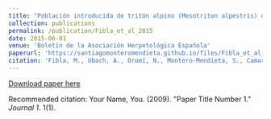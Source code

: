 ```yaml
---
title: "Población introducida de tritón alpino (Mesotriton alpestris) en el Prepirineo catalán"
collection: publications
permalink: /publication/Fibla_et_al_2015
date: 2015-06-01
venue: 'Boletín de la Asociación Herpetológica Española'
paperurl: 'https://santiagomonteromendieta.github.io/files/Fibla_et_al_2015.pdf'
citation: 'Fibla, M., Ubach, A., Oromí, N., Montero-Mendieta, S., Camarasa, S., Pascual-Pons, M., Martínez-Silvestre, A., Montori, A. (2015). &quot;Población introducida de tritón alpino (Mesotriton alpestris) en el Prepirineo catalán.&quot; <i>Boletín de la Asociación Herpetológica Española</i>. 26(1).'
---
```


[Download paper here](https://santiagomonteromendieta.github.io/files/Fibla_et_al_2015.pdf)

Recommended citation: Your Name, You. (2009). "Paper Title Number 1." <i>Journal 1</i>. 1(1).
